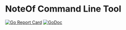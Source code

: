 # NoteOf Command Line Tool

[![Go Report Card](https://goreportcard.com/badge/github.com/Noteof/noteof-cli)](https://goreportcard.com/report/github.com/Noteof/noteof-cli)
[![GoDoc](https://godoc.org/github.com/Noteof/noteof-cli?status.svg)](https://godoc.org/github.com/Noteof/noteof-cli)
